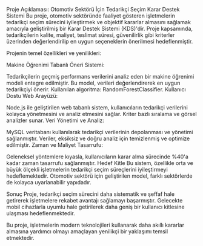 Proje Açıklaması: Otomotiv Sektörü İçin Tedarikçi Seçim Karar Destek Sistemi
Bu proje, otomotiv sektöründe faaliyet gösteren işletmelerin tedarikçi seçim sürecini iyileştirmek ve objektif kararlar almasını sağlamak amacıyla geliştirilmiş 
bir Karar Destek Sistemi (KDS)'dir. Proje kapsamında, tedarikçilerin kalite, maliyet, teslimat süresi, güvenilirlik gibi kriterler üzerinden değerlendirilip 
en uygun seçeneklerin önerilmesi hedeflenmiştir.

Projenin temel özellikleri ve yenilikleri:

Makine Öğrenimi Tabanlı Öneri Sistemi:

Tedarikçilerin geçmiş performans verilerini analiz eden bir makine öğrenimi modeli entegre edilmiştir. Bu model, verileri değerlendirerek en uygun tedarikçiyi önerir.
Kullanılan algoritma: RandomForestClassifier.
Kullanıcı Dostu Web Arayüzü:

Node.js ile geliştirilen web tabanlı sistem, kullanıcıların tedarikçi verilerini kolayca yönetmesini ve analiz etmesini sağlar.
Kriter bazlı sıralama ve görsel analizler sunar.
Veri Yönetimi ve Analiz:

MySQL veritabanı kullanılarak tedarikçi verilerinin depolanması ve yönetimi sağlanmıştır.
Veriler, eksiksiz ve doğru analiz için temizlenmiş ve optimize edilmiştir.
Zaman ve Maliyet Tasarrufu:

Geleneksel yöntemlere kıyasla, kullanıcıların karar alma sürecinde %40'a kadar zaman tasarrufu sağlanmıştır.
Hedef Kitle
Bu sistem, özellikle orta ve büyük ölçekli işletmelerin tedarikçi seçim süreçlerini iyileştirmeyi hedeflemektedir. Otomotiv sektörü için 
geliştirilen model, farklı sektörlerde de kolayca uyarlanabilir yapıdadır.

Sonuç
Proje, tedarikçi seçim sürecini daha sistematik ve şeffaf hale getirerek işletmelere rekabet avantajı sağlamayı başarmıştır. Gelecekte mobil cihazlarla 
uyumlu hale getirilerek daha geniş bir kullanıcı kitlesine ulaşması hedeflenmektedir.

Bu proje, işletmelerin modern teknolojileri kullanarak daha akıllı kararlar almasına yardımcı olmayı amaçlayan yenilikçi bir yaklaşımı temsil etmektedir.
